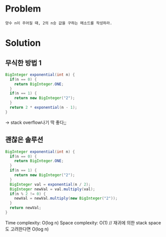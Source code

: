 # Problem
```
양수 n이 주어질 때, 2의 n승 값을 구하는 메소드를 작성하라.
```

# Solution
## 무식한 방법 1
```java
BigInteger exponential(int n) {
  if(n == 0) {
    return BigInteger.ONE;
  }
  if(n == 1) {
    return new BigInteger("2");
  }
  return 2 * exponential(n - 1);
}
```
-> stack overflow나기 딱 좋다;;

## 괜찮은 솔루션
```java
BigInteger exponential(int n) {
  if(n == 0) {
    return BigInteger.ONE;
  }
  if(n == 1) {
    return new BigInteger("2");
  }
  BigInteger val = exponential(n / 2);
  BigInteger newVal = val.multiply(val);
  if(n % 2 != 0) {
    newVal = newVal.multiply(new BigInteger("2"));
  }
  return newVal;
}
```

Time complexity: O(log n)
Space complexity: O(1) // 재귀에 의한 stack space도 고려한다면 O(log n)
